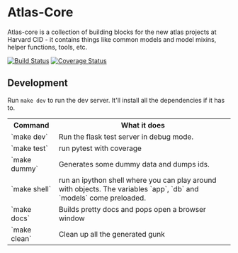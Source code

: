 Atlas-Core
==========

Atlas-core is a collection of building blocks for the new atlas projects at
Harvard CID - it contains things like common models and model mixins, helper
functions, tools, etc.

[![Build Status](https://travis-ci.org/cid-harvard/atlas_core.svg?branch=master)](https://travis-ci.org/cid-harvard/atlas_core)
[![Coverage Status](https://coveralls.io/repos/cid-harvard/atlas_core/badge.svg)](https://coveralls.io/r/cid-harvard/atlas_core)

Development
-----------

Run `make dev` to run the dev server. It'll install all the dependencies if it
has to.

<table>
<tr><th>Command</th><th> What it does </th></tr>
<tr><td>`make dev` </td><td> Run the flask test server in debug mode. </td></tr>
<tr><td>`make test` </td><td> run pytest with coverage</td></tr>
<tr><td>`make dummy` </td><td> Generates some dummy data and dumps ids.</td></tr>
<tr><td>`make shell` </td><td> run an ipython shell where you can play around with objects. The variables `app`, `db` and `models` come preloaded.</td></tr>
<tr><td>`make docs` </td><td> Builds pretty docs and pops open a browser window</td></tr>
<tr><td>`make clean` </td><td> Clean up all the generated gunk</td></tr>
</table>
